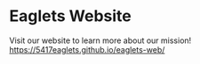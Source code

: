 # Eaglets Website
Visit our website to learn more about our mission!
https://5417eaglets.github.io/eaglets-web/
